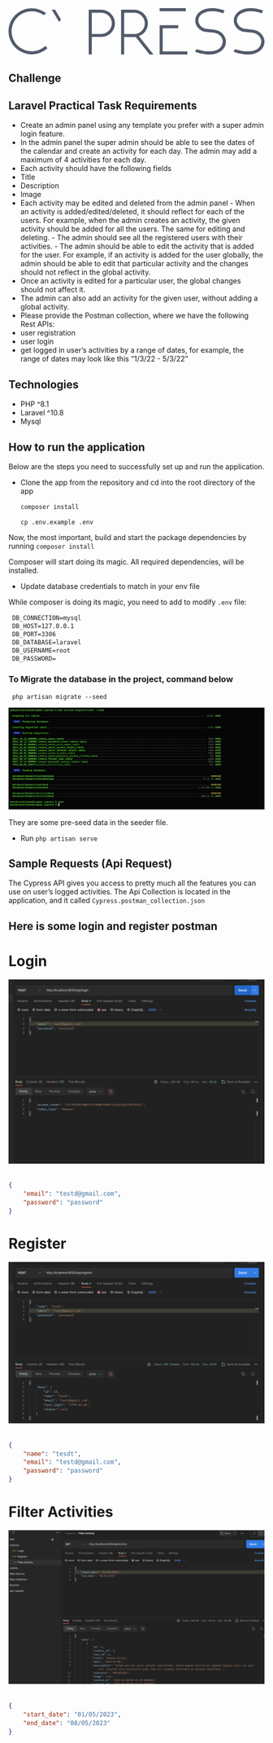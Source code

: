 <p align="center">
<svg alt="Cypress home page" class="Brand__LogoSvg-sc-1fh3ez4-4 gioBgr has-shadow" width="100%" height="100%" viewBox="0 0 164 30"><defs><polygon points="0 0.113415324 24.9228528 0.113415324 24.9228528 29.4994181 0 29.4994181"></polygon></defs><g stroke="none" stroke-width="1" fill="none" fill-rule="evenodd"><g transform="translate(-209.000000, -22.000000)"><g transform="translate(209.000000, 22.000000)"><g><mask fill="white"><use href="#path-1"></use></mask><path d="M24.9228528,25.7445684 C23.4713552,26.9380925 21.9017897,27.8623173 20.2138674,28.5169588 C18.525656,29.1721684 16.7485686,29.4994181 14.8827496,29.4994181 C12.8092641,29.4994181 10.869165,29.1061219 9.06274127,28.3203817 C7.25588398,27.5344994 5.67865927,26.479602 4.33135617,25.1548371 C2.98347502,23.8303564 1.9249107,22.2732215 1.15494064,20.4827223 C0.384537038,18.6923652 -1.445139e-05,16.7933509 -1.445139e-05,14.7848273 C-1.445139e-05,12.7476126 0.384537038,10.8403603 1.15494064,9.06434872 C1.9249107,7.28933143 2.98347502,5.73929832 4.33135617,4.41439144 C5.67865927,3.09005271 7.25588398,2.04197296 9.06274127,1.27057831 C10.869165,0.499751807 12.8092641,0.113415324 14.8827496,0.113415324 C16.4819404,0.113415324 18.0591651,0.382856614 19.6139902,0.921313087 C21.1689597,1.46019567 22.6717598,2.23855005 24.1232574,3.25722846 L22.5684324,4.43612287 C21.44238,3.65024061 20.2284633,3.0539757 18.9255259,2.64604982 C17.6217215,2.23855005 16.274563,2.03472915 14.8827496,2.03472915 C13.0757478,2.03472915 11.3875364,2.36893862 9.81797092,3.03749958 C8.2479719,3.70606055 6.87812464,4.61423535 5.70871816,5.76188196 C4.53815556,6.90952858 3.62063681,8.26085405 2.95428322,9.81571636 C2.28792962,11.3707207 1.95453605,13.033814 1.95453605,14.8062747 C1.95453605,16.5504703 2.28792962,18.199076 2.95428322,19.7540804 C3.62063681,21.3090847 4.53815556,22.6605522 5.70871816,23.8079148 C6.87812464,24.9557034 8.2479719,25.8712641 9.81797092,26.5541706 C11.3875364,27.2372192 13.0757478,27.5783884 14.8827496,27.5783884 C16.4819404,27.5783884 18.021736,27.2799719 19.5030035,26.6831388 C20.9836929,26.0868739 22.3755063,25.2495748 23.6790217,24.1722357 L24.9228528,25.7445684 Z" fill="#525B6B" mask="url(#mask-2)"></path></g><polygon fill="#FFFFFF" points="45.6662781 0 47.4216867 0.839110306 29.490103 29.6385542 27.6626506 28.4327642"></polygon><path d="M53.3545068,2.90097126 L53.3545068,16.508625 L59.4333235,16.508625 C60.3634108,16.508625 61.2343241,16.3278873 62.0450381,15.9651391 C62.8554591,15.6035223 63.5680378,15.1175953 64.1837996,14.5089137 C64.7986826,13.9003735 65.287015,13.1829382 65.6471859,12.3571734 C66.0075032,11.5309843 66.1875154,10.6545903 66.1875154,9.72671859 C66.1875154,8.76999673 66.0075032,7.87875339 65.6471859,7.05270574 C65.287015,6.2267995 64.7986826,5.50936417 64.1837996,4.90068259 C63.5680378,4.29214243 62.8476962,3.80706394 62.0223352,3.44417432 C61.1963883,3.08241608 60.3182979,2.90097126 59.388357,2.90097126 L53.3545068,2.90097126 Z M51.373494,29.6385542 L51.373494,0.987951807 L59.3432442,0.987951807 C60.543423,0.987951807 61.6771043,1.22030865 62.7426768,1.68346668 C63.8081029,2.14761467 64.7463926,2.7705799 65.557253,3.55306949 C66.367674,4.33555908 67.0051134,5.25593541 67.4708895,6.31363279 C67.9356402,7.37203729 68.1686747,8.50921401 68.1686747,9.72671859 C68.1686747,10.9439403 67.9356402,12.0819656 67.4708895,13.1392387 C67.0051134,14.1980675 66.3821746,15.1175953 65.6022195,15.9000848 C64.8209461,16.6825744 63.8981822,17.2987514 62.8327562,17.7477672 C61.7671836,18.1974901 60.6335024,18.421503 59.4333235,18.421503 L53.3545068,18.421503 L53.3545068,29.6385542 L51.373494,29.6385542 Z" fill="#525B6B"></path><path d="M74.0882336,2.90097126 L74.0882336,16.5524659 L80.3926312,16.5524659 C81.3757071,16.5524659 82.2851868,16.3715868 83.1201977,16.00898 C83.954045,15.6466561 84.684625,15.1545065 85.3112104,14.5308341 C85.9364868,13.9078689 86.4280975,13.1829382 86.7857515,12.3571734 C87.1434055,11.5309843 87.3223053,10.6545903 87.3223053,9.72671859 C87.3223053,8.79941257 87.1434055,7.92245288 86.7857515,7.0962638 C86.4280975,6.27021615 85.9364868,5.54613397 85.3112104,4.92260305 C84.684625,4.29963781 83.954045,3.80706394 83.1201977,3.44417432 C82.2851868,3.08241608 81.3757071,2.90097126 80.3926312,2.90097126 L74.0882336,2.90097126 Z M74.0882336,18.4652025 L74.0882336,29.6385542 L72.1204819,29.6385542 L72.1204819,0.987951807 L80.3926312,0.987951807 C81.644493,0.987951807 82.8134501,1.2345923 83.9018296,1.72688333 C84.9903545,2.22016431 85.9364868,2.86505 86.741972,3.6615404 C87.5461481,4.45916217 88.1725881,5.37883139 88.6191102,6.42252797 C89.0667959,7.46580028 89.2906387,8.55263065 89.2906387,9.6830191 C89.2906387,11.480638 88.7825926,13.1253793 87.769991,14.6178088 C86.7560803,16.1108041 85.339718,17.1759968 83.5216313,17.8128215 C84.2382483,18.740976 84.9973359,19.7118401 85.8028211,20.725838 C86.6069972,21.7409673 87.4123369,22.7549652 88.2176766,23.7695288 C89.0217073,24.7839509 89.818902,25.7910191 90.6088243,26.7905919 C91.3987467,27.7907304 92.1521618,28.7402398 92.8674699,29.6385542 L90.3637462,29.6385542 L81.5106819,18.4652025 L74.0882336,18.4652025 Z" fill="#525B6B"></path><polygon fill="#525B6B" points="98.7594962 1.97590361 113.614458 1.97590361 113.614458 0 96.8192771 0 96.8192771 1.97590361"></polygon><polygon fill="#525B6B" points="98.780119 27.6219617 98.780119 12.8625918 108.763958 12.8625918 108.763958 10.8674699 96.8192771 10.8674699 96.8192771 29.6385542 114.60241 29.6385542 114.60241 27.6219617"></polygon><path d="M139.301205,21.4153255 C139.301205,22.7344637 139.013117,23.9074124 138.437517,24.9330273 C137.861341,25.9597866 137.086285,26.8240495 136.111628,27.5273896 C135.13697,28.2308727 133.991536,28.7586996 132.677918,29.1104412 C131.363579,29.462755 129.967526,29.6385542 128.491345,29.6385542 C127.87107,29.6385542 127.184068,29.5943541 126.431206,29.5063829 C125.677911,29.4184118 124.909772,29.301403 124.127078,29.1546414 C123.344239,29.0084519 122.561545,28.8250714 121.779427,28.6049289 C120.996012,28.3853587 120.250932,28.1582071 119.542169,27.9234743 L120.321404,26.2963656 L121.491339,26.560136 C121.846297,26.6481072 122.275763,26.7512409 122.77916,26.8682496 C123.282702,26.9852584 123.816075,27.1029824 124.378705,27.2199912 C124.941334,27.337 125.496469,27.4325524 126.044542,27.5059332 C126.593192,27.579314 127.089672,27.6155038 127.533838,27.6155038 L129.399709,27.6155038 C130.43576,27.6155038 131.427422,27.4691713 132.376283,27.1757911 C133.323846,26.8834121 134.160584,26.4652988 134.886353,25.9224525 C135.611545,25.3803213 136.189594,24.706448 136.619204,23.8998312 C137.048094,23.0936435 137.263403,22.1631519 137.263403,21.1072119 C137.263403,20.6388907 137.152578,20.1328063 136.93136,19.5901029 C136.709565,19.0484009 136.466009,18.6012499 136.200115,18.2487932 C135.757102,17.663034 135.262063,17.1935685 134.715719,16.8418269 C134.168943,16.4900853 133.600837,16.2193058 133.009961,16.028201 C132.419085,15.8383836 131.81423,15.7060692 131.193954,15.6328315 C130.573679,15.5600228 129.938271,15.4940802 129.28874,15.4347176 C128.254274,15.3764993 127.2286,15.2810899 126.209411,15.1487756 C125.190799,15.0171764 124.193948,14.6584258 123.219291,14.0713793 L123.26339,14.0713793 C122.228781,13.4854771 121.372875,12.6498227 120.693944,11.5654173 C120.013861,10.4810119 119.674611,9.26400609 119.674611,7.91525812 C119.674611,6.00993169 120.37588,4.3755278 121.779427,3.01218949 C123.181676,1.64899423 125.079829,0.733235983 127.472156,0.263770416 C127.796706,0.205552108 128.298806,0.147047716 128.978314,0.0879711529 C129.657821,0.0294667601 130.455215,0 131.371217,0 C131.842909,0 132.382047,0.0433418851 132.9882,0.129310443 C133.593343,0.215279 134.21333,0.329999105 134.848882,0.472612503 C135.483858,0.616513283 136.103845,0.774289188 136.709565,0.94608326 C137.31442,1.11787733 137.868403,1.30397566 138.371224,1.50466432 L137.617785,3.2981315 C136.908878,3.03436108 136.244214,2.82194293 135.623939,2.66030488 C135.003807,2.49966812 134.40587,2.36020166 133.829693,2.24276375 C133.254094,2.12575496 132.684979,2.04479289 132.123935,2.0007358 C131.562459,1.95682174 130.957027,1.93493624 130.307929,1.93493624 C129.332695,1.93493624 128.336421,2.05294632 127.317232,2.28796519 C126.298043,2.52384231 125.367917,2.88430947 124.526135,3.36936668 C123.684065,3.85542518 122.989858,4.4730828 122.443514,5.2231978 C121.896737,5.97359889 121.623926,6.87862894 121.623926,7.93800188 C121.623926,8.64434587 121.853358,9.42421372 122.31208,10.2774624 C122.77109,11.1309971 123.341357,11.7791228 124.022594,12.2199799 C124.880949,12.7499524 125.747087,13.0806667 126.620863,13.2135532 C127.49435,13.3462967 128.390464,13.4418491 129.308051,13.5000674 C130.343814,13.5588579 131.431602,13.6980383 132.572281,13.9176086 C133.712383,14.137751 134.786048,14.5704546 135.79241,15.2151473 C136.858581,15.8895928 137.709299,16.7981989 138.346003,17.9413948 C138.983141,19.0845906 139.301205,20.242949 139.301205,21.4153255" fill="#525B6B"></path><path d="M164,21.4153255 C164,22.7344637 163.711912,23.9074124 163.136312,24.9330273 C162.560136,25.9597866 161.78508,26.8240495 160.810423,27.5273896 C159.835766,28.2308727 158.690475,28.7586996 157.376713,29.1104412 C156.062374,29.462755 154.666466,29.6385542 153.190141,29.6385542 C152.569865,29.6385542 151.882863,29.5943541 151.130001,29.5063829 C150.376706,29.4184118 149.608712,29.301403 148.825873,29.1546414 C148.043034,29.0084519 147.260484,28.8250714 146.478222,28.6049289 C145.694807,28.3853587 144.949871,28.1582071 144.240964,27.9234743 L145.0202,26.2963656 L146.190134,26.560136 C146.545236,26.6481072 146.974558,26.7512409 147.477955,26.8682496 C147.981641,26.9852584 148.514871,27.1029824 149.077644,27.2199912 C149.640273,27.337 150.195408,27.4325524 150.743482,27.5059332 C151.291988,27.579314 151.788467,27.6155038 152.232633,27.6155038 L154.098504,27.6155038 C155.134699,27.6155038 156.126362,27.4691713 157.075078,27.1757911 C158.022641,26.8834121 158.859523,26.4652988 159.585292,25.9224525 C160.310484,25.3803213 160.88839,24.706448 161.318,23.8998312 C161.746889,23.0936435 161.962199,22.1631519 161.962199,21.1072119 C161.962199,20.6388907 161.851373,20.1328063 161.630155,19.5901029 C161.40836,19.0484009 161.164804,18.6012499 160.89891,18.2487932 C160.456041,17.663034 159.960858,17.1935685 159.414658,16.8418269 C158.867738,16.4900853 158.299632,16.2193058 157.7089,16.028201 C157.11788,15.8383836 156.513025,15.7060692 155.89275,15.6328315 C155.272474,15.5600228 154.637066,15.4940802 153.987535,15.4347176 C152.953214,15.3764993 151.927395,15.2810899 150.908206,15.1487756 C149.889738,15.0171764 148.892743,14.6584258 147.918086,14.0713793 L147.962185,14.0713793 C146.92772,13.4854771 146.071671,12.6498227 145.39274,11.5654173 C144.712656,10.4810119 144.373551,9.26400609 144.373551,7.91525812 C144.373551,6.00993169 145.07482,4.3755278 146.478222,3.01218949 C147.880616,1.64899423 149.778769,0.733235983 152.170952,0.263770416 C152.495501,0.205552108 152.997746,0.147047716 153.677253,0.0879711529 C154.356616,0.0294667601 155.15401,0 156.070012,0 C156.541704,0 157.080987,0.0433418851 157.687139,0.129310443 C158.292138,0.215279 158.91227,0.329999105 159.547678,0.472612503 C160.182653,0.616513283 160.802785,0.774289188 161.40836,0.94608326 C162.01336,1.11787733 162.567198,1.30397566 163.070019,1.50466432 L162.31658,3.2981315 C161.607817,3.03436108 160.94301,2.82194293 160.322734,2.66030488 C159.702747,2.49966812 159.104665,2.36020166 158.528489,2.24276375 C157.952889,2.12575496 157.383775,2.04479289 156.822731,2.0007358 C156.261398,1.95682174 155.655823,1.93493624 155.006868,1.93493624 C154.031634,1.93493624 153.03536,2.05294632 152.016171,2.28796519 C150.996838,2.52384231 150.066857,2.88430947 149.224931,3.36936668 C148.38286,3.85542518 147.688653,4.4730828 147.142453,5.2231978 C146.595532,5.97359889 146.322721,6.87862894 146.322721,7.93800188 C146.322721,8.64434587 146.552298,9.42421372 147.011019,10.2774624 C147.469885,11.1309971 148.040296,11.7791228 148.721389,12.2199799 C149.579744,12.7499524 150.445882,13.0806667 151.319658,13.2135532 C152.19329,13.3462967 153.089259,13.4418491 154.006991,13.5000674 C155.042609,13.5588579 156.130541,13.6980383 157.27122,13.9176086 C158.411178,14.137751 159.484987,14.5704546 160.491206,15.2151473 C161.557376,15.8895928 162.408238,16.7981989 163.044799,17.9413948 C163.68208,19.0845906 164,20.242949 164,21.4153255" fill="#525B6B"></path><polygon fill="#525B6B" points="29.8198871 0.987951807 27.6626506 0.987951807 32.4630403 8.89156627 33.5903614 7.20938577"></polygon></g></g></g></svg>
</p>

## Challenge

## Laravel Practical Task Requirements 
- Create an admin panel using any template you prefer with a super admin login feature. 
- In the admin panel the super admin should be able to see the dates of the calendar and create an activity for each day. The admin may add a maximum of 4 activities for each day. 
- Each activity should have the following fields 
- Title 
- Description 
- Image 
- Each activity may be edited and deleted from the admin panel - When an activity is added/edited/deleted, it should reflect for each of the users. For example, when the admin creates an activity, the given activity should be added for all the users. The same for editing and deleting. - The admin should see all the registered users with their activities. - The admin should be able to edit the activity that is added for the user. For example, if an activity is added for the user globally, the admin should be able to edit that particular activity and the changes should not reflect in the global activity. 
- Once an activity is edited for a particular user, the global changes should not affect it. 
- The admin can also add an activity for the given user, without adding a global activity. 
- Please provide the Postman collection, where we have the following Rest
APIs: 
- user registration 
- user login 
- get logged in user’s activities by a range of dates, for example, the range of dates may look like this “1/3/22 - 5/3/22”


## Technologies

- PHP ^8.1
- Laravel ^10.8
- Mysql


## How to run the application

Below are the steps you need to successfully set up and run the application.
- Clone the app from the repository and cd into the root directory of the app

    ```
    composer install
    ```

    ```
    cp .env.example .env
    ```

 Now, the most important, build and start the package dependencies by running
    `composer install`


Composer will start doing its magic. All required dependencies, will be installed.

- Update database credentials to match in your env file

While composer is doing its magic, you need to add to modify `.env` file:
```
 DB_CONNECTION=mysql
 DB_HOST=127.0.0.1
 DB_PORT=3306
 DB_DATABASE=laravel
 DB_USERNAME=root
 DB_PASSWORD=
```

### To Migrate the database in the project, command below
```
 php artisan migrate --seed
```

![alt text](public/terminal.png)


They are some pre-seed data in the seeder file.

* Run  `php artisan serve`

## Sample Requests (Api Request)
The Cypress API gives you access to pretty much all the features you can use on  user’s logged activities.
The Api Collection is located in the application, and it called `Cypress.postman_collection.json`

###

## Here is some login and register postman 

# Login
![alt text](public/login.png)

```json

{
    "email": "testd@gmail.com",
    "password": "password"
}

```

# Register
![alt text](public/register.png)

```json

{
    "name": "tesdt",
    "email": "testd@gmail.com",
    "password": "password"
}

```

# Filter Activities
![alt text](public/filter.png)

```json

{
    "start_date": "01/05/2023",
    "end_date": "08/05/2023"
}
```


